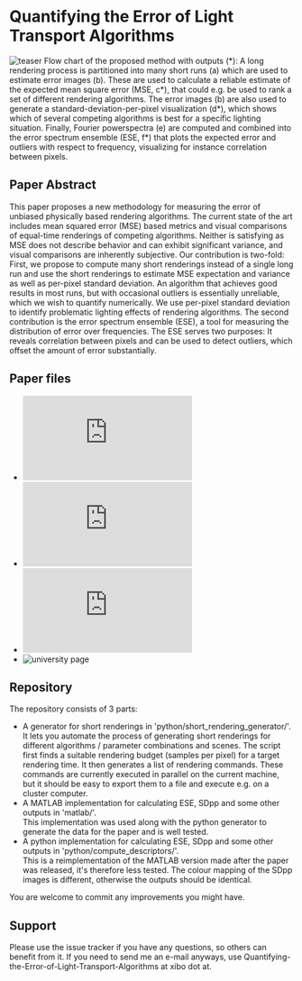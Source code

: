 # Quantifying the Error of Light Transport Algorithms
![teaser](https://www.cg.tuwien.ac.at/research/publications/2019/celarek_adam-2019-qelta/celarek_adam-2019-qelta-teaser.png "Overview of the processing and output")
Flow chart of the proposed method with outputs (\*): A long rendering process is partitioned into many short runs (a) which are used to estimate error images (b). These are used to calculate a reliable estimate of the expected mean square error (MSE, c*), that could e.g. be used to rank a set of different rendering algorithms. The error images (b) are also used to generate a standard-deviation-per-pixel visualization (d*), which shows which of several competing algorithms is best for a specific lighting situation. Finally, Fourier powerspectra (e) are computed and combined into the error spectrum ensemble (ESE, f*) that plots the expected error and outliers with respect to frequency, visualizing for instance correlation between pixels.

## Paper Abstract
This paper proposes a new methodology for measuring the error of unbiased physically based rendering algorithms. The
current state of the art includes mean squared error (MSE) based metrics and visual comparisons of equal-time renderings
of competing algorithms. Neither is satisfying as MSE does not describe behavior and can exhibit significant variance, and
visual comparisons are inherently subjective. Our contribution is two-fold: First, we propose to compute many short renderings
instead of a single long run and use the short renderings to estimate MSE expectation and variance as well as per-pixel
standard deviation. An algorithm that achieves good results in most runs, but with occasional outliers is essentially unreliable,
which we wish to quantify numerically. We use per-pixel standard deviation to identify problematic lighting effects of rendering
algorithms. The second contribution is the error spectrum ensemble (ESE), a tool for measuring the distribution of error over
frequencies. The ESE serves two purposes: It reveals correlation between pixels and can be used to detect outliers, which offset
the amount of error substantially.

## Paper files
* ![full paper](https://www.cg.tuwien.ac.at/research/publications/2019/celarek_adam-2019-qelta/celarek_adam-2019-qelta-paper_preprint.pdf)
* ![supplemental material](https://www.cg.tuwien.ac.at/research/publications/2019/celarek_adam-2019-qelta/celarek_adam-2019-qelta-supplemental_material.pdf)
* ![presentation slides](https://www.cg.tuwien.ac.at/research/publications/2019/celarek_adam-2019-qelta/celarek_adam-2019-qelta-presentation.pdf)
* ![university page](https://www.cg.tuwien.ac.at/research/publications/2019/celarek_adam-2019-qelta/)

## Repository
The repository consists of 3 parts:
- A generator for short renderings in 'python/short_rendering_generator/'.\
  It lets you automate the process of generating short renderings for different algorithms / parameter combinations and scenes. The script first finds a suitable rendering budget (samples per pixel) for a target rendering time. It then generates a list of   rendering commands. These commands are currently executed in parallel on the current machine, but it should be easy to export them to a file and execute e.g. on a cluster computer.
- A MATLAB implementation for calculating ESE, SDpp and some other outputs in 'matlab/'.\
  This implementation was used along with the python generator to generate the data for the paper and is well tested.
- A python implementation for calculating ESE, SDpp and some other outputs in 'python/compute_descriptors/'.\
  This is a reimplementation of the MATLAB version made after the paper was released, it's therefore less tested. The colour mapping of the SDpp images is different, otherwise the outputs should be identical.

You are welcome to commit any improvements you might have.

## Support
Please use the issue tracker if you have any questions, so others can benefit from it.
If you need to send me an e-mail anyways, use Quantifying-the-Error-of-Light-Transport-Algorithms at xibo dot at.
